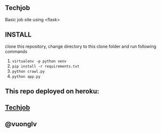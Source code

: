 ## Techjob
Basic job site using &lt;flask>  
## INSTALL
clone this repository, change directory to this clone folder and run following commands  
1. ```virtualenv -p python venv```  
2. ```pip install -r requirements.txt```  
3. ```python crawl.py```  
4. ```python app.py```

## This repo deployed on heroku:  
## [Techjob](https://techjob.herokuapp.com/)

## @vuonglv